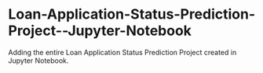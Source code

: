 # Loan-Application-Status-Prediction-Project--Jupyter-Notebook
Adding the entire Loan Application Status Prediction Project created in Jupyter Notebook.
